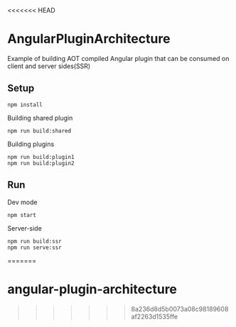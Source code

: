 <<<<<<< HEAD
# AngularPluginArchitecture

Example of building AOT compiled Angular plugin that can be consumed on client and server sides(SSR)

## Setup

```
npm install
```

Building shared plugin

```
npm run build:shared
```

Building plugins

```
npm run build:plugin1
npm run build:plugin2
```

## Run

Dev mode

```
npm start
```

Server-side

```
npm run build:ssr
npm run serve:ssr
```
=======
# angular-plugin-architecture
>>>>>>> 8a236d8d5b0073a08c98189608af2263d1535ffe
